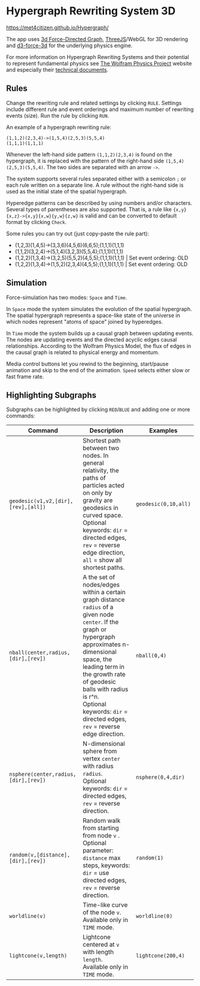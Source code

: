 # Hypergraph Rewriting System 3D

https://met4citizen.github.io/Hypergraph/

The app uses [3d Force-Directed Graph](https://github.com/vasturiano/3d-force-graph),
[ThreeJS](https://github.com/mrdoob/three.js/)/WebGL for 3D rendering and
[d3-force-3d](https://github.com/vasturiano/d3-force-3d) for the underlying
physics engine.

For more information on Hypergraph Rewriting Systems and their potential to
represent fundamental physics see [The Wolfram Physics Project](https://www.wolframphysics.org)
website and especially their [technical documents](https://www.wolframphysics.org/technical-documents/).

## Rules

Change the rewriting rule and related settings by clicking `RULE`.
Settings include different rule and event orderings and maximum
number of rewriting events (size). Run the rule by clicking `RUN`. 

An example of a hypergraph rewriting rule:

```
(1,1,2)(2,3,4)->(1,5,4)(2,5,3)(5,5,4)
(1,1,1)(1,1,1)
```

Whenever the left-hand side pattern `(1,1,2)(2,3,4)` is
found on the hypergraph, it is replaced with the pattern of the
right-hand side `(1,5,4)(2,5,3)(5,5,4)`. The two sides are
separated with an arrow `->`.

The system supports several rules separated either with a semicolon `;` or
each rule written on a separate line. A rule without the right-hand side
is used as the initial state of the spatial hypergraph.

Hyperedge patterns can be described by using numbers and/or characters.
Several types of parentheses are also supported. That is, a rule like
`{x,y}{x,z}->{x,y}{x,w}{y,w}{z,w}` is valid and can be converted to
default format by clicking `Check`.

Some rules you can try out (just copy-paste the rule part):

- (1,2,3)(1,4,5)->(3,3,6)(4,5,6)(6,6,5);(1,1,1)(1,1,1)
- (1,1,2)(3,2,4)->(5,1,4)(3,2,3)(5,5,4);(1,1,1)(1,1,1)
- (1,2,2)(1,3,4)->(3,2,5)(5,5,2)(4,5,5);(1,1,1)(1,1,1) | Set event ordering: OLD
- (1,2,2)(1,3,4)->(1,5,2)(2,3,4)(4,5,5);(1,1,1)(1,1,1) | Set event ordering: OLD

## Simulation

Force-simulation has two modes: `Space` and `Time`.

In `Space` mode the system simulates the evolution of the spatial hypergraph. The
spatial hypergraph represents a space-like state of the universe in which nodes
represent "atoms of space" joined by hyperedges.

In `Time` mode the system builds up a causal graph between updating events.
The nodes are updating events and the directed acyclic edges causal relationships.
According to the Wolfram Physics Model, the flux of edges in the causal graph
is related to physical energy and momentum.

Media control buttons let you rewind to the beginning, start/pause animation and
skip to the end of the animation. `Speed` selects either slow or fast frame rate.

## Highlighting Subgraphs

Subgraphs can be highlighted by clicking `RED`/`BLUE` and adding one or more
commands:

Command | Description | Examples
--- | --- | ---
`geodesic(v1,v2,[dir],[rev],[all])` | Shortest path between two nodes. In general relativity, the paths of particles acted on only by gravity are geodesics in curved space.<br/>Optional keywords: `dir` = directed edges, `rev` = reverse edge direction, `all` = show all shortest paths. | `geodesic(0,10,all)`
`nball(center,radius,[dir],[rev])` | A the set of nodes/edges within a certain graph distance `radius` of a given node `center`. If the graph or hypergraph approximates n-dimensional space, the leading term in the growth rate of geodesic balls with radius is r^n.<br/>Optional keywords: `dir` = directed edges, `rev` = reverse edge direction. | `nball(0,4)`
`nsphere(center,radius,[dir],[rev])` | N-dimensional sphere from vertex `center` with radius `radius`.<br/>Optional keywords: `dir` = directed edges, `rev` = reverse direction. | `nsphere(0,4,dir)`
`random(v,[distance],[dir],[rev])` | Random walk from starting from node `v` .<br/>Optional parameter: `distance` max steps, keywords: `dir` = use directed edges, `rev` = reverse direction. | `random(1)`
`worldline(v)` | Time-like curve of the node `v`.<br/>Available only in `TIME` mode. | `worldline(0)`
`lightcone(v,length)` | Lightcone centered at `v` with length `length`.<br/>Available only in `TIME` mode. | `lightcone(200,4)`



